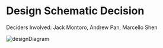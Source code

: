 # Design Schematic Decision

Deciders Involved: Jack Montoro, Andrew Pan, Marcello Shen

![designDiagram](designDiagram.png)
